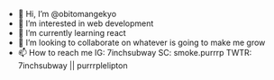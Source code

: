 - 👋 Hi, I’m @obitomangekyo
- 👀 I’m interested in web development
- 🌱 I’m currently learning react
- 💞️ I’m looking to collaborate on whatever is going to make me grow
- 📫 How to reach me IG: 7inchsubway SC: smoke.purrrp TWTR: 7inchsubway || purrrplelipton

<!---
obitomangekyo/obitomangekyo is a ✨ special ✨ repository because its `README.md` (this file) appears on your GitHub profile.
You can click the Preview link to take a look at your changes.
--->
